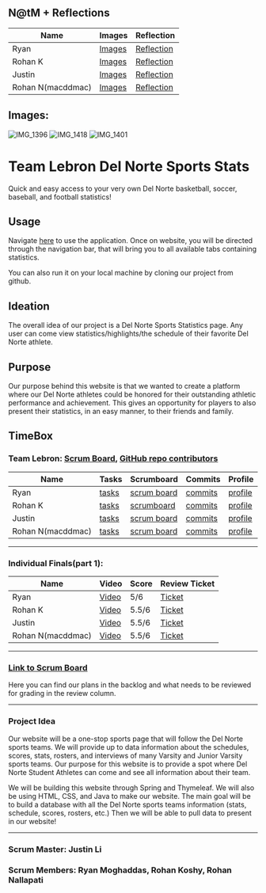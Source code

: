 ## N@tM + Reflections
| Name | Images | Reflection | 
| --- | --- | --- |
| Ryan | [Images](https://drive.google.com/file/d/16foyaI2OA4nYdCk_Qv5nHzWTkeP8owYw/view?usp=sharing)| [Reflection](https://docs.google.com/document/d/1JAoqj9YH7q6fAg8f7N6uuoyNvBxY9lL9buZDNXm82dU/edit?usp=sharing) |  
| Rohan K | [Images](https://drive.google.com/file/d/1ROBZWfrWRIHHfQNvxttEcF9IsSzHhB-O/view?usp=sharing) | [Reflection](https://github.com/jli615/lebroncs/issues/51) |  
| Justin | [Images](https://drive.google.com/file/d/1TCP7tE9Rn3UkLihFphmmXfm115Qo1l1C/view?usp=sharing) | [Reflection](https://docs.google.com/document/d/16n71h34--MM2rAVfMUMXAoOumoElRtORBLAKxhKOgzc/edit?usp=sharing) |  
| Rohan N(macddmac) | [Images](https://github.com/jli615/lebroncs/issues/49) | [Reflection](https://github.com/jli615/lebroncs/issues/50) |  

## Images:
![IMG_1396](https://user-images.githubusercontent.com/47732318/141159057-8bfed62f-1509-4f07-9910-54d838f0dd40.jpg)
![IMG_1418](https://user-images.githubusercontent.com/47732318/141161181-9c99b6f2-28d4-4fb0-a427-82c1171709c6.jpg)
![IMG_1401](https://user-images.githubusercontent.com/47732318/141161203-c644da78-2c96-4793-af23-509f732c8d38.jpg)

# Team Lebron Del Norte Sports Stats
Quick and easy access to your very own Del Norte basketball, soccer, baseball, and football statistics!

## Usage
Navigate [here](http://lebroncs.cf/) to use the application. Once on website, you will be directed through the navigation bar, that will bring you to all available tabs containing statistics.

You can also run it on your local machine by cloning our project from github.

## Ideation
The overall idea of our project is a Del Norte Sports Statistics page. Any user can come view statistics/highlights/the schedule of their favorite Del Norte athlete.
## Purpose
Our purpose behind this website is that we wanted to create a platform where our Del Norte athletes could be honored for their outstanding athletic performance and achievement. This gives an opportunity for players to also present their statistics, in an easy manner, to their friends and family.
 

## TimeBox
### Team Lebron: [Scrum Board](https://github.com/jli615/lebroncs/projects/1), [GitHub repo contributors](https://github.com/jli615/lebroncs/graphs/contributors)
| Name | Tasks | Scrumboard | Commits | Profile |
| --- | --- | --- | --- | --- |
| Ryan | [tasks](https://github.com/jli615/lebroncs/issues?q=assignee%3Aryanmgds+) | [scrum board](https://github.com/jli615/lebroncs/projects/1?card_filter_query=assignee%3Aryanmgds) | [commits](https://github.com/jli615/lebroncs/commits?author=ryanmgds) | [profile](https://github.com/ryanmgds) |
| Rohan K | [tasks](https://github.com/jli615/lebroncs/issues?q=assignee%3Arohankoshy) | [scrumboard](https://github.com/jli615/lebroncs/projects/1?card_filter_query=assignee%3Arohankoshy#card-68534854) | [commits](https://github.com/jli615/lebroncs/commits?author=RohanKoshy) | [profile](https://github.com/RohanKoshy) |
| Justin | [tasks](https://github.com/jli615/lebroncs/issues?q=assignee%3Ajli615) | [scrum board](https://github.com/jli615/lebroncs/projects/1?card_filter_query=assignee%3Ajli615) | [commits](https://github.com/jli615/lebroncs/commits?author=jli615) | [profile](https://github.com/jli615) |
| Rohan N(macddmac) | [tasks](https://github.com/jli615/lebroncs/issues?q=assignee%3Amacddmac) | [scrum board](https://github.com/jli615/lebroncs/projects/1?card_filter_query=assignee%3Amacddmac) | [commits](https://github.com/jli615/lebroncs/commits?author=macddmac) | [profile](https://github.com/macddmac) |


--------------------------------------------------------------------------------------------------------------------------------------------------------------------

### Individual Finals(part 1):
| Name | Video | Score | Review Ticket |
| --- | --- | --- | --- |
| Ryan | [Video](https://youtu.be/f_sfqiaWI3c) | 5/6 | [Ticket](https://github.com/jli615/lebroncs/issues/48) |
| Rohan K | [Video](https://drive.google.com/file/d/16JvHKxiV3wkbgdZnABosz5bFQhlbk7MD/view) | 5.5/6 | [Ticket](https://github.com/jli615/lebroncs/issues/47) |
| Justin | [Video](https://drive.google.com/file/d/1DN5sP2STVwt7llVpu3okvUsDpf0zsgQD/view?usp=sharing) | 5.5/6 | [Ticket](https://github.com/jli615/lebroncs/issues/45) |
| Rohan N(macddmac) | [Video](https://youtu.be/NK_8NJdSe2w) | 5.5/6 | [Ticket](https://github.com/jli615/lebroncs/issues/46) |


--------------------------------------------------------------------------------------------------------------------------------------------------------------------

### [Link to Scrum Board](https://github.com/jli615/lebroncs/projects/1)
Here you can find our plans in the backlog and what needs to be reviewed for grading in the review column. 

--------------------------------------------------------------------------------------------------------------------------------------------------------------------

### Project Idea
Our website will be a one-stop sports page that will follow the Del Norte sports teams. We will provide up to data information about the schedules, scores, stats, rosters, and interviews of many Varsity and Junior Varsity sports teams. Our purpose for this website is to provide a spot where Del Norte Student Athletes can come and see all information about their team. 

We will be building this website through Spring and Thymeleaf. We will also be using HTML, CSS, and Java to make our website. The main goal will be to build a database with all the Del Norte sports teams information (stats, schedule, scores, rosters, etc.) Then we will be able to pull data to present in our website!

--------------------------------------------------------------------------------------------------------------------------------------------------------------------

### Scrum Master: Justin Li 
### Scrum Members: Ryan Moghaddas, Rohan Koshy, Rohan Nallapati
